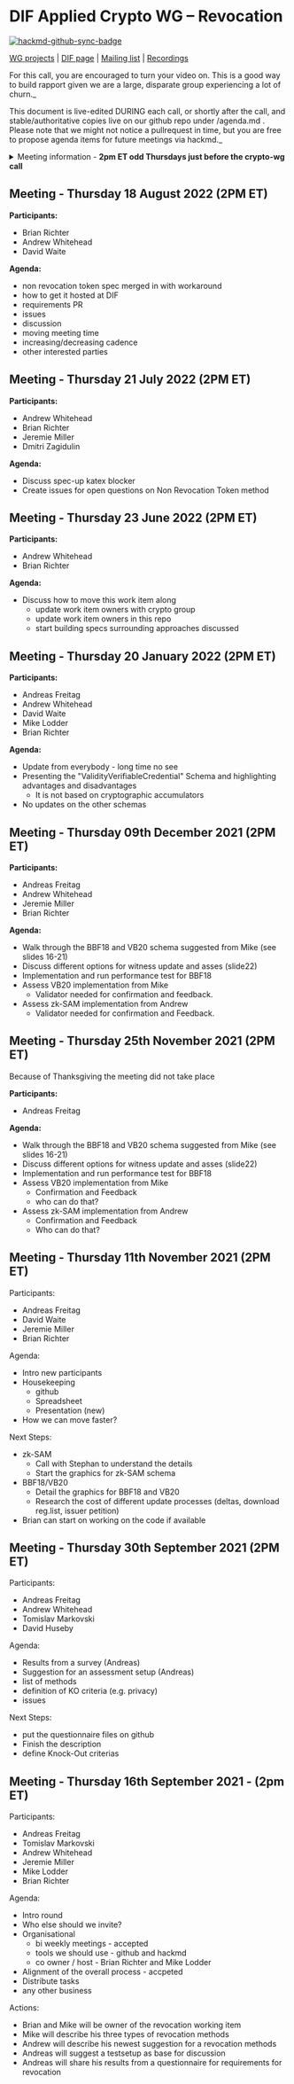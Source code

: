 # DIF Applied Crypto WG – Revocation

[![hackmd-github-sync-badge](https://hackmd.io/dXR_g2LxTP6gL6-qwaC_tg/badge)](https://hackmd.io/dXR_g2LxTP6gL6-qwaC_tg)

[WG projects](https://github.com/topics/wg-crypto) | [DIF page](https://identity.foundation/working-groups/crypto.html) | [Mailing list](https://lists.identity.foundation/g/crypto-wg) | [Recordings](https://docs.google.com/spreadsheets/d/1wgccmMvIImx30qVE9GhRKWWv3vmL2ZyUauuKx3IfRmA/edit#gid=339046779)

For this call, you are encouraged to turn your video on. This is a good way to build rapport given we are a large, disparate group experiencing a lot of churn.\_

This document is live-edited DURING each call, or shortly after the call, and stable/authoritative copies live on our github repo under /agenda.md .
Please note that we might not notice a pullrequest in time, but you are free to propose agenda items for future meetings via hackmd.\_

<details>
<summary> Meeting information - <b>2pm ET odd Thursdays just before the crypto-wg call</b></summary>

- Before your contribute - [**join DIF**](https://identity.foundation/join) and [**sign the WG charter**](https://bit.ly/DIF-WG-select1) (both are required!)
- Time: 2pm ET, time in ET
- [Calendar entry](https://calendar.google.com/calendar/u/0/r/eventedit/XzhkMGs4YzloNnNyNDhiYTI2NHA0NmI5azY0czNjYmExNmNzMzRiOW02aDEzMmM5azZwMGsyaGhnOGsgYW5kcmVhcy5mcmVpdGFnLjc3QG0?sf=true)
- [Zoom room](https://us02web.zoom.us/j/82260779505?pwd=RTVsNGZGaFZ2cHdCd0hBanNvQnRudz09%3C/b%3E%3Cbr%3E%3Cbr%3EMeeting), Meeting ID: 822 6077 9505 , Password: 201920
</details>

## Meeting - Thursday 18 August 2022 (2PM ET)

**Participants:**

- Brian Richter
- Andrew Whitehead
- David Waite

**Agenda:**

- non revocation token spec merged in with workaround
- how to get it hosted at DIF
- requirements PR
- issues
- discussion
 - moving meeting time
 - increasing/decreasing cadence
 - other interested parties

## Meeting - Thursday 21 July 2022 (2PM ET)

**Participants:**

- Andrew Whitehead
- Brian Richter
- Jeremie Miller
- Dmitri Zagidulin

**Agenda:**

- Discuss spec-up katex blocker
- Create issues for open questions on Non Revocation Token method

## Meeting - Thursday 23 June 2022 (2PM ET)

**Participants:**

- Andrew Whitehead
- Brian Richter

**Agenda:**

- Discuss how to move this work item along
  - update work item owners with crypto group
  - update work item owners in this repo
  - start building specs surrounding approaches discussed

## Meeting - Thursday 20 January 2022 (2PM ET)

**Participants:**

- Andreas Freitag
- Andrew Whitehead
- David Waite
- Mike Lodder
- Brian Richter

**Agenda:**

- Update from everybody - long time no see
- Presenting the "ValidityVerifiableCredential" Schema and highlighting advantages and disadvantages
  - It is not based on cryptographic accumulators
- No updates on the other schemas

## Meeting - Thursday 09th December 2021 (2PM ET)

**Participants:**

- Andreas Freitag
- Andrew Whitehead
- Jeremie Miller
- Brian Richter

**Agenda:**

- Walk through the BBF18 and VB20 schema suggested from Mike (see slides 16-21)
- Discuss different options for witness update and asses (slide22)
- Implementation and run performance test for BBF18
- Assess VB20 implementation from Mike
  - Validator needed for confirmation and feedback.
- Assess zk-SAM implementation from Andrew
  - Validator needed for confirmation and Feedback.

## Meeting - Thursday 25th November 2021 (2PM ET)

Because of Thanksgiving the meeting did not take place

**Participants:**

- Andreas Freitag

**Agenda:**

- Walk through the BBF18 and VB20 schema suggested from Mike (see slides 16-21)
- Discuss different options for witness update and asses (slide22)
- Implementation and run performance test for BBF18
- Assess VB20 implementation from Mike
  - Confirmation and Feedback
  - who can do that?
- Assess zk-SAM implementation from Andrew
  - Confirmation and Feedback
  - Who can do that?

## Meeting - Thursday 11th November 2021 (2PM ET)

Participants:

- Andreas Freitag
- David Waite
- Jeremie Miller
- Brian Richter

Agenda:

- Intro new participants
- Housekeeping
  - github
  - Spreadsheet
  - Presentation (new)
- How we can move faster?

Next Steps:

- zk-SAM
  - Call with Stephan to understand the details
  - Start the graphics for zk-SAM schema
- BBF18/VB20
  - Detail the graphics for BBF18 and VB20
  - Research the cost of different update processes (deltas, download reg.list, issuer petition)
- Brian can start on working on the code if available

## Meeting - Thursday 30th September 2021 (2PM ET)

Participants:

- Andreas Freitag
- Andrew Whitehead
- Tomislav Markovski
- David Huseby

Agenda:

- Results from a survey (Andreas)
- Suggestion for an assessment setup (Andreas)
- list of methods
- definition of KO criteria (e.g. privacy)
- issues

Next Steps:

- put the questionnaire files on github
- Finish the description
- define Knock-Out criterias

## Meeting - Thursday 16th September 2021 - (2pm ET)

Participants:

- Andreas Freitag
- Tomislav Markovski
- Andrew Whitehead
- Jeremie Miller
- Mike Lodder
- Brian Richter

Agenda:

- Intro round
- Who else should we invite?
- Organisational
  - bi weekly meetings - accepted
  - tools we should use - github and hackmd
  - co owner / host - Brian Richter and Mike Lodder
- Alignment of the overall process - accpeted
- Distribute tasks
- any other business

Actions:

- Brian and Mike will be owner of the revocation working item
- Mike will describe his three types of revocation methods
- Andrew will describe his newest suggestion for a revocation methods
- Andreas will suggest a testsetup as base for discussion
- Andreas will share his results from a questionnaire for requirements for revocation
